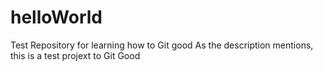 # helloWorld
Test Repository for learning how to Git good
As the description mentions, this is a test projext to Git Good 
